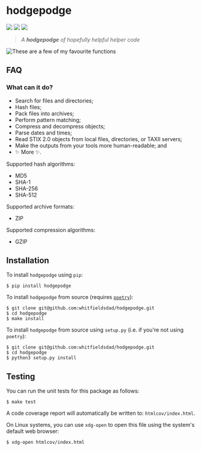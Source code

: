 # hodgepodge  

[![](https://img.shields.io/pypi/pyversions/hodgepodge)](https://pypi.org/project/hodgepodge/) [![](https://img.shields.io/pypi/wheel/hodgepodge)](https://pypi.org/project/hodgepodge/#files) [![](https://img.shields.io/pypi/l/hodgepodge)](https://github.com/whitfieldsdad/hodgepodge/blob/main/LICENSE.md)

> _A **hodgepodge** of hopefully helpful helper code_

![These are a few of my favourite functions](https://raw.githubusercontent.com/whitfieldsdad/images/main/a-few-of-my-favourite-things.jpg)

## FAQ

### What can it do?

- Search for files and directories;
- Hash files;
- Pack files into archives;
- Perform pattern matching;
- Compress and decompress objects;
- Parse dates and times;
- Read STIX 2.0 objects from local files, directories, or TAXII servers;
- Make the outputs from your tools more human-readable; and
- ✨ More ✨.

Supported hash algorithms:
- MD5
- SHA-1
- SHA-256
- SHA-512

Supported archive formats:
- ZIP

Supported compression algorithms:
- GZIP

## Installation

To install `hodgepodge` using `pip`:

```shell
$ pip install hodgepodge
```

To install `hodgepodge` from source (requires [`poetry`](https://github.com/python-poetry/poetry)):

```shell
$ git clone git@github.com:whitfieldsdad/hodgepodge.git
$ cd hodgepodge
$ make install
```

To install `hodgepodge` from source using `setup.py` (i.e. if you're not using `poetry`):

```shell
$ git clone git@github.com:whitfieldsdad/hodgepodge.git
$ cd hodgepodge
$ python3 setup.py install
```

## Testing

You can run the unit tests for this package as follows:

```shell
$ make test
```

A code coverage report will automatically be written to: `htmlcov/index.html`.

On Linux systems, you can use `xdg-open` to open this file using the system's default web browser:

```shell
$ xdg-open htmlcov/index.html
```

